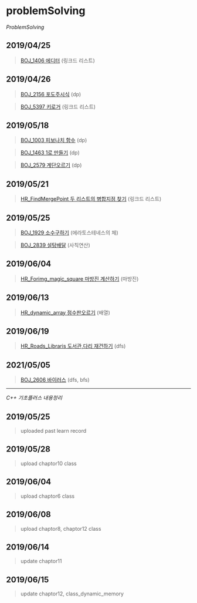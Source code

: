 ﻿# problemSolving

*ProblemSolving*


2019/04/25
----------
> [BOJ_1406 에디터](https://www.acmicpc.net/problem/1406) (링크드 리스트)


2019/04/26
----------
> [BOJ_2156 포도주시식](https://www.acmicpc.net/problem/2156) (dp)

> [BOJ_5397 키로거](https://www.acmicpc.net/problem/5397) (링크드 리스트) 

2019/05/18
----------
> [BOJ_1003 피보나치 함수](https://www.acmicpc.net/problem/1003) (dp) 

> [BOJ_1463 1로 만들기](https://www.acmicpc.net/problem/1463) (dp) 

> [BOJ_2579 계단오르기](https://www.acmicpc.net/problem/2579) (dp) 

2019/05/21
----------
> [HR_FindMergePoint 두 리스트의 병합지점 찾기](https://www.hackerrank.com/challenges/find-the-merge-point-of-two-joined-linked-lists/problem) (링크드 리스트) 

2019/05/25
----------
> [BOJ_1929 소수구하기](https://www.acmicpc.net/problem/1929) (에라토스테네스의 체) 

> [BOJ_2839 설탕배달](https://www.acmicpc.net/problem/2839) (사칙연산) 

2019/06/04
----------
> [HR_Forimg_magic_square 마방진 계산하기](https://www.hackerrank.com/challenges/magic-square-forming/problem) (마방진)

2019/06/13
----------
> [HR_dynamic_array 점수판오르기](https://www.hackerrank.com/challenges/climbing-the-leaderboard/problem) (배열)

2019/06/19
----------
> [HR_Roads_Libraris 도서관,다리 재건하기](https://www.hackerrank.com/challenges/torque-and-development/problem?isFullScreen=true) (dfs)

2021/05/05
----------
> [BOJ_2606 바이러스](https://www.acmicpc.net/problem/2606) (dfs, bfs)
---


*C++ 기초플러스 내용정리*

2019/05/25
----------
> uploaded past learn record

2019/05/28
----------
> upload chaptor10 class

2019/06/04
----------
> upload chaptor6 class

2019/06/08
----------
> upload chaptor8, chaptor12 class

2019/06/14
----------
> update chaptor11

2019/06/15
----------
> update chaptor12, class_dynamic_memory